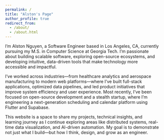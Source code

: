 ```yaml
---
permalink: /
title: "Alston's Page"
author_profile: true
redirect_from: 
  - /about/
  - /about.html
---
```


I’m Alston Nguyen, a Software Engineer based in Los Angeles, CA, currently pursuing my M.S. in Computer Science at Georgia Tech. I’m passionate about building scalable software, exploring open-source ecosystems, and developing intuitive, data-driven tools that make technology more accessible and impactful.

I’ve worked across industries—from healthcare analytics and aerospace manufacturing to modern web platforms—where I’ve built full-stack applications, optimized data pipelines, and led product initiatives that improve system efficiency and user experience. Most recently, I’ve been focused on open-source development and a stealth startup, where I’m engineering a next-generation scheduling and calendar platform using Flutter and Supabase.

This website is a space to share my projects, technical insights, and learning journey as I continue exploring areas like distributed systems, real-time data visualization, and AI-driven automation. My goal is to demonstrate not just what I build—but how I think, design, and grow as an engineer.